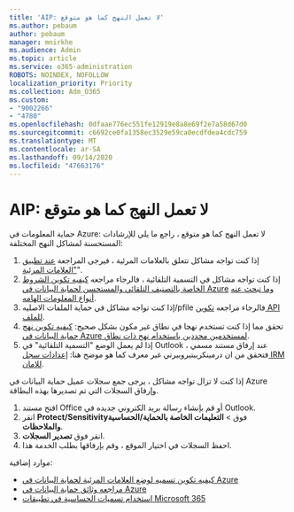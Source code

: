 ```yaml
---
title: 'AIP: لا تعمل النهج كما هو متوقع'
ms.author: pebaum
author: pebaum
manager: mnirkhe
ms.audience: Admin
ms.topic: article
ms.service: o365-administration
ROBOTS: NOINDEX, NOFOLLOW
localization_priority: Priority
ms.collection: Adm_O365
ms.custom:
- "9002266"
- "4780"
ms.openlocfilehash: 0dfaae776ec551fe12919e8a8e69f2e7a58d67d0
ms.sourcegitcommit: c6692ce0fa1358ec3529e59ca0ecdfdea4cdc759
ms.translationtype: MT
ms.contentlocale: ar-SA
ms.lasthandoff: 09/14/2020
ms.locfileid: "47663176"
---
```

# <a name="aip-policies-not-behaving-as-expected"></a>AIP: لا تعمل النهج كما هو متوقع

حماية المعلومات في Azure: لا تعمل النهج كما هو متوقع ، راجع ما يلي للإرشادات المستحسنة لمشاكل النهج المختلفة:

1. إذا كنت تواجه مشاكل تتعلق بالعلامات المرئية ، فيرجى المراجعة [عند تطبيق "العلامات المرئية](https://docs.microsoft.com/azure/information-protection/configure-policy-markings#when-visual-markings-are-applied)".
2. إذا كنت تواجه مشاكل في التسمية التلقائية ، فالرجاء مراجعه [كيفيه تكوين الشروط الخاصة بالتصنيف التلقائي والمستحسن لحماية البيانات في Azure](https://docs.microsoft.com/azure/information-protection/configure-policy-classification) [وما تبحث عنه أنواع المعلومات الهامه](https://docs.microsoft.com/microsoft-365/compliance/sensitive-information-type-entity-definitions).
3. إذا كنت تواجه مشاكل في حماية الملفات الاصليه/pfile فالرجاء مراجعه [تكوين API للملف](https://docs.microsoft.com/azure/information-protection/develop/file-api-configuration).
4. تحقق مما إذا كنت تستخدم نهجا في نطاق غير مكون بشكل صحيح: [كيفيه تكوين نهج حماية البيانات في Azure لمستخدمين محددين باستخدام نهج ذات نطاق](https://docs.microsoft.com/azure/information-protection/configure-policy-scope).
5. إذا لم يعمل الوضع "التسمية التلقائية" في Outlook عند إرفاق مستند مسمي ، فتحقق من ان درمينكريبتبروبيرتي غير معرف كما هو موضح هنا: [إعدادات سجل IRM للامان](https://docs.microsoft.com/deployoffice/security/protect-sensitive-messages-and-documents-by-using-irm-in-office#office-2016-irm-registry-key-options).

إذا كنت لا تزال تواجه مشاكل ، يرجى جمع سجلات عميل حماية البيانات في Azure وإرفاق السجلات التي تم تصديرها بهذه البطاقة.

1. افتح مستند Office أو قم بإنشاء رسالة بريد الكتروني جديده في Outlook.
2. انقر **Protect/Sensitivity**فوق  >  **التعليمات الخاصة بالحماية/الحساسية والملاحظات**.
3. انقر فوق **تصدير السجلات**.
4. احفظ السجلات في اختيار الموقع ، وقم بإرفاقها بطلب الخدمة هذا.

موارد إضافية:

- [كيفيه تكوين تسميه لوضع العلامات المرئية لحماية البيانات في Azure](https://docs.microsoft.com/azure/information-protection/configure-policy-markings)
- [مراجعه وثائق حماية البيانات في Azure](https://docs.microsoft.com/azure/information-protection/what-is-information-protection)
- [استخدام تسميات الحساسية في تطبيقات Microsoft 365](https://docs.microsoft.com/microsoft-365/compliance/sensitivity-labels-office-apps)

